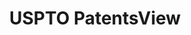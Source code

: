 ---
layout: default
bigquery: https://console.cloud.google.com/bigquery?p=patents-public-data&d=patentsview&page=dataset
citation: Attribution should be given to PatentsView for use, distribution, or derivative
  works.
code: https://github.com/CSSIP-AIR/PatentsView-Code-Snippets/
contributors: USPTO
cost: None
description: 'PatentsView includes US patent data including raw data (summaries, applications,
  pregrant applications), disambugations of inventors and assignees, and inventor
  gender estimates.  Also foreign priority data, # of figures and sheets, and government
  interest statements.'
documentation: https://patentsview.org/query/builder-faqs
last_edit: 04/12/2022, 23:26:37
location: https://patentsview.org/
maintained_by: USPTO
record_creation_timestamp: 12/2/2020 17:20:46
schema_fields:
- lapse_of_patent
- latlong
- classification_value
- num_claims
- title
- male
- subgroup
- rawlocation_id
- abstract
- disamb_inventor_id_20171226
- disamb_assignee_id_20181127
- disamb_inventor_id_20190312
- classification_data_source
- disamb_inventor_id_20201229
- group
- type
- disamb_inventor_id_20170808
- _371_date
- dependent
- classification_level
- longitude
- disamb_inventor_id_20180528
- disamb_inventor_id_20200630
- level_two
- disamb_assignee_id_20190312
- county_fips
- category
- country_transformed
- num_figures
- name_last
- contract_award_number
- num_sheets
- lawyer_id
- classification_status
- rawinventor_id
- filename
- subclass
- location_id
- disamb_inventor_id_20200929
- kind
- county
- relkind
- disamb_inventor_id_20191231
- sector_title
- level_one
- disamb_inventor_id_20171003
- disamb_inventor_id_20200331
- ipc_version_indicator
- state_fips
- applicant_type
- assignee_id
- level_three
- symbol_position
- patent_id
- deceased
- term_extension
- section
- field_id
- citation_id
- disclaimer_date
- mainclass_id
- number
- exemplary
- main_group
- section_id
- reldocno
- doc_type
- name_first
- series_code
- subgroup_id
- subsection_id
- category_id
- disamb_inventor_id_20181127
- disamb_assignee_id_20200929
- length
- withdrawn
- subcategory_id
- gi_statement
- fname
- doctype
- action_date
- disamb_assignee_id_20190820
- organization
- group_id
- variety
- publication_number
- disamb_assignee_id_20200331
- disamb_inventor_id_20190820
- application_id
- date
- organization_id
- city
- country
- _102_date
- name
- role
- term_grant
- inventor_id
- status
- uuid
- state
- num
- latitude
- disamb_inventor_id_20170307
- disamb_inventor_id_20191008
- f102_date
- subclass_id
- attribution_status
- male_flag
- ipc_class
- disamb_assignee_id_20191008
- lname
- field_title
- disamb_assignee_id_20200630
- sequence
- designation
- text
- latin_name
- id
- f371_date
- rel_id
- disamb_assignee_id_20191231
- term_disclaimer
- rawassignee_id
- rule_47
shortname: patentsview
tags:
- disambiguation
- United States
- gender
terms_of_use: Creative Commons Attribution 4.0 International License.
timeframe: 1963-1999
title: USPTO PatentsView
uuid: cf1780b1-e265-4e49-8d1d-83b9cfe0fd9a
---